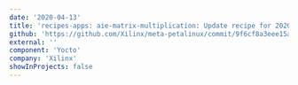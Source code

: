 ```yaml
---
date: '2020-04-13'
title: 'recipes-apps: aie-matrix-multiplication: Update recipe for 2020.1 release'
github: 'https://github.com/Xilinx/meta-petalinux/commit/9f6cf8a3eee15aede428f7859f6f920bea96d4f1'
external: ''
component: 'Yocto'
company: 'Xilinx'
showInProjects: false
---
```

